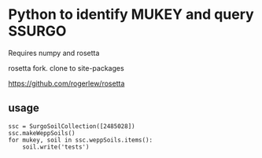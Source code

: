 # Python to identify MUKEY and query SSURGO

Requires numpy and rosetta


rosetta fork. clone to site-packages

https://github.com/rogerlew/rosetta


## usage

```
ssc = SurgoSoilCollection([2485028])
ssc.makeWeppSoils()
for mukey, soil in ssc.weppSoils.items():
    soil.write('tests')
```
